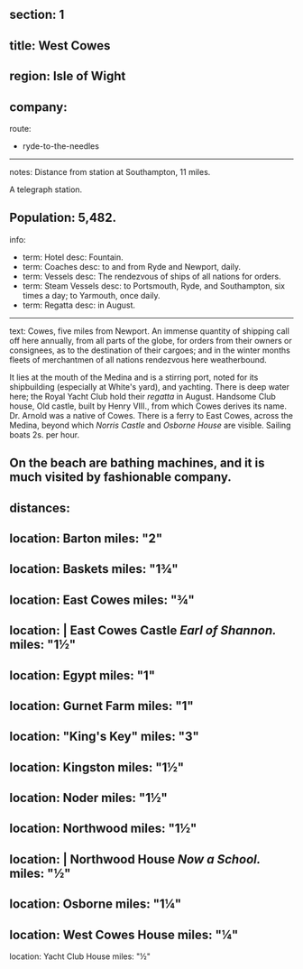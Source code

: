 section: 1
----
title: West Cowes
----
region: Isle of Wight
----
company:
----
route:
- ryde-to-the-needles
----
notes: Distance from station at Southampton, 11 miles.

A telegraph station.

Population: 5,482.
----
info:
- term: Hotel
  desc: Fountain.
- term: Coaches
  desc: to and from Ryde and Newport, daily.
- term: Vessels
  desc: The rendezvous of ships of all nations for orders.
- term: Steam Vessels
  desc: to Portsmouth, Ryde, and Southampton, six times a day; to Yarmouth, once daily.
- term: Regatta
  desc: in August.
----
text: Cowes, five miles from Newport. An immense quantity of shipping call off here annually, from all parts of the globe, for orders from their owners or consignees, as to the destination of their cargoes; and in the winter months fleets of merchantmen of all nations rendezvous here weatherbound.

It lies at the mouth of the Medina and is a stirring port, noted for its shipbuilding (especially at White's yard), and yachting. There is deep water here; the Royal Yacht Club hold their *regatta* in August. Handsome Club house, Old castle, built by Henry VIII., from which Cowes derives its name. Dr. Arnold was a native of Cowes. There is a ferry to East Cowes, across the Medina, beyond which *Norris Castle* and *Osborne House* are visible. Sailing boats 2s. per hour.

On the beach are bathing machines, and it is much visited by fashionable company.
----
distances:
- 
  location: Barton
  miles: "2"
- 
  location: Baskets
  miles: "1¾"
- 
  location: East Cowes
  miles: "¾"
- 
  location: |
    East Cowes Castle
    *Earl of Shannon.*
  miles: "1½"
- 
  location: Egypt
  miles: "1"
- 
  location: Gurnet Farm
  miles: "1"
- 
  location: "King's Key"
  miles: "3"
- 
  location: Kingston
  miles: "1½"
- 
  location: Noder
  miles: "1½"
- 
  location: Northwood
  miles: "1½"
- 
  location: |
    Northwood House
    *Now a School.*
  miles: "½"
- 
  location: Osborne
  miles: "1¼"
- 
  location: West Cowes House
  miles: "¼"
- 
  location: Yacht Club House
  miles: "½"
